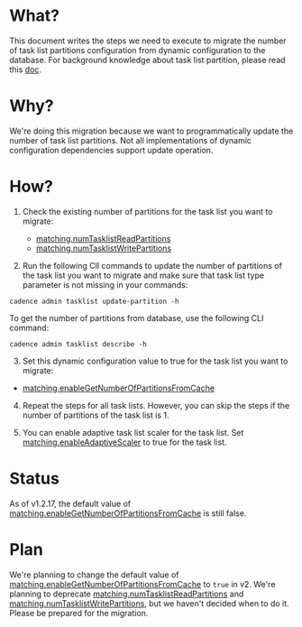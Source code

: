 # What?

This document writes the steps we need to execute to migrate the number of task list partitions configuration from dynamic configuration to the database. For background knowledge about task list partition, please read this [doc](../scalable_tasklist.md).

# Why?

We're doing this migration because we want to programmatically update the number of task list partitions. Not all implementations of dynamic configuration dependencies support update operation.

# How?
1. Check the existing number of partitions for the task list you want to migrate:
   - [matching.numTasklistReadPartitions](https://github.com/cadence-workflow/cadence/blob/v1.2.13/common/dynamicconfig/constants.go#L3350)
   - [matching.numTasklistWritePartitions](https://github.com/cadence-workflow/cadence/blob/v1.2.13/common/dynamicconfig/constants.go#L3344)

2. Run the following ClI commands to update the number of partitions of the task list you want to migrate and make sure that task list type parameter is not missing in your commands:
```
cadence admin tasklist update-partition -h
```
To get the number of partitions from database, use the following CLI command:
```
cadence admin tasklist describe -h
```
3. Set this dynamic configuration value to true for the task list you want to migrate:
  - [matching.enableGetNumberOfPartitionsFromCache](https://github.com/cadence-workflow/cadence/blob/v1.2.15-prerelease02/common/dynamicconfig/constants.go#L4008)

4. Repeat the steps for all task lists. However, you can skip the steps if the number of partitions of the task list is 1.

5. You can enable adaptive task list scaler for the task list. Set [matching.enableAdaptiveScaler](https://github.com/cadence-workflow/cadence/blob/v1.2.17/common/dynamicconfig/constants.go#L4012) to true for the task list.

# Status
As of v1.2.17, the default value of [matching.enableGetNumberOfPartitionsFromCache](https://github.com/cadence-workflow/cadence/blob/v1.2.17/common/dynamicconfig/constants.go#L4004) is still false.

# Plan
We're planning to change the default value of [matching.enableGetNumberOfPartitionsFromCache](https://github.com/cadence-workflow/cadence/blob/v1.2.17/common/dynamicconfig/constants.go#L4004) to `true` in v2.
We're planning to deprecate [matching.numTasklistReadPartitions](https://github.com/cadence-workflow/cadence/blob/v1.2.13/common/dynamicconfig/constants.go#L3350) and [matching.numTasklistWritePartitions](https://github.com/cadence-workflow/cadence/blob/v1.2.13/common/dynamicconfig/constants.go#L3344), but we haven't decided when to do it. Please be prepared for the migration.
